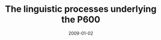 ---
title: "The linguistic processes underlying the P600"
collection: publications
permalink: /publication/2009_the-linguistic-processes-underlying-the-p600
date: 2009-01-02
year: 2009
venue: 'Language and Cognitive Processes'
authors: 'Gouvea A, Phillips C, Kazanina N, Poeppel D'
number: '73'
citation: 'Gouvea A, Phillips C, Kazanina N, Poeppel D (2009). The linguistic processes underlying the P600. Language and Cognitive Processes.'
category: 'article'
---